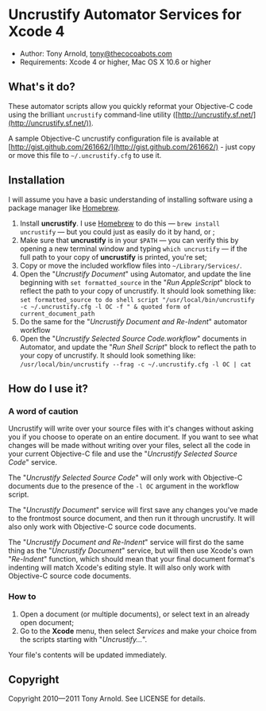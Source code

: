 # Uncrustify Automator Services for Xcode 4 #

- Author: Tony Arnold, tony@thecocoabots.com
- Requirements: Xcode 4 or higher, Mac OS X 10.6 or higher

## What's it do? ##

These automator scripts allow you quickly reformat your Objective-C code using the brilliant `uncrustify` command-line utility ([http://uncrustify.sf.net/](http://uncrustify.sf.net/)).

A sample Objective-C uncrustify configuration file is available at [http://gist.github.com/261662/](http://gist.github.com/261662/) - just copy or move this file to `~/.uncrustify.cfg` to use it.

## Installation ##

I will assume you have a basic understanding of installing software using a package manager like [Homebrew][hb].

 1. Install **uncrustify**. I use [Homebrew][hb] to do this — `brew install uncrustify` — but you could just as easily do it by hand, or ;
 2. Make sure that **uncrustify** is in your `$PATH` — you can verify this by opening a new terminal window and typing `which uncrustify` — if the full path to your copy of **uncrustify** is printed, you're set;
 3. Copy or move the included workflow files into `~/Library/Services/`.
 4. Open the "*Uncrustify Document*" using Automator, and update the line beginning with `set formatted_source` in the "*Run AppleScript*" block to reflect the path to your copy of uncrustify. It should look something like:
    `set formatted_source to do shell script "/usr/local/bin/uncrustify -c ~/.uncrustify.cfg -l OC -f " & quoted form of current_document_path`
 5. Do the same for the "*Uncrustify Document and Re-Indent*" automator workflow
 4. Open the "*Uncrustify Selected Source Code.workflow*" documents in Automator, and update the "*Run Shell Script*" block to reflect the path to your copy of uncrustify. It should look something like:
    `/usr/local/bin/uncrustify --frag -c ~/.uncrustify.cfg -l OC | cat`

## How do I use it? ##

### A word of caution ###

Uncrustify will write over your source files with it's changes without asking you if you choose to operate on an entire document. If you want to see what changes will be made without writing over your files, select all the code in your current Objective-C file and use the "*Uncrustify Selected Source Code*" service.

The "*Uncrustify Selected Source Code*" will only work with Objective-C documents due to the presence of the `-l OC` argument in the workflow script.

The "*Uncrustify Document*" service will first save any changes you've made to the frontmost source document, and then run it through uncrustify. It will also only work with Objective-C source code documents.

The "*Uncrustify Document and Re-Indent*" service will first do the same thing as the "*Uncrustify Document*" service, but will then use Xcode's own "*Re-Indent*" function, which should mean that your final document format's indenting will match Xcode's editing style. It will also only work with Objective-C source code documents.


### How to ###

1. Open a document (or multiple documents), or select text in an already open document;
2. Go to the **Xcode** menu, then select *Services* and make your choice from the scripts starting with "*Uncrustify...*".

Your file's contents will be updated immediately.

## Copyright ##

Copyright 2010—2011 Tony Arnold. See LICENSE for details.


 [hb]: http://mxcl.github.com/homebrew/
